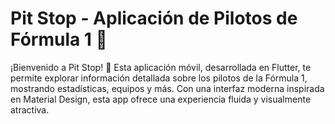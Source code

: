 # Pit Stop - Aplicación de Pilotos de Fórmula 1 🏁

¡Bienvenido a Pit Stop! 🚀 Esta aplicación móvil, desarrollada en Flutter, te permite explorar información detallada sobre los pilotos de la Fórmula 1, mostrando estadísticas, equipos y más. Con una interfaz moderna inspirada en Material Design, esta app ofrece una experiencia fluida y visualmente atractiva.
